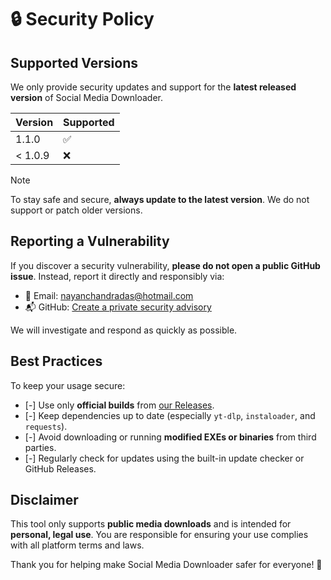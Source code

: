 # 🔒 Security Policy

## Supported Versions

We only provide security updates and support for the **latest released version** of Social Media Downloader.

| Version | Supported |
|---------|-----------|
| 1.1.0   | ✅         |
| < 1.0.9 | ❌         |

> [!NOTE]
> To stay safe and secure, **always update to the latest version**. We do not support or patch older versions.

## Reporting a Vulnerability

If you discover a security vulnerability, **please do not open a public GitHub issue**. Instead, report it directly and responsibly via:

- 📧 Email: [nayanchandradas@hotmail.com](mailto:nayanchandradas@hotmail.com)
- 📬 GitHub: [Create a private security advisory](https://github.com/nayandas69/Social-Media-Downloader/security/advisories/new)

We will investigate and respond as quickly as possible.

## Best Practices

To keep your usage secure:

- [-] Use only **official builds** from [our Releases](https://github.com/nayandas69/Social-Media-Downloader/releases).
- [-] Keep dependencies up to date (especially `yt-dlp`, `instaloader`, and `requests`).
- [-] Avoid downloading or running **modified EXEs or binaries** from third parties.
- [-] Regularly check for updates using the built-in update checker or GitHub Releases.

## Disclaimer

This tool only supports **public media downloads** and is intended for **personal, legal use**. You are responsible for ensuring your use complies with all platform terms and laws.

Thank you for helping make Social Media Downloader safer for everyone! 💙
